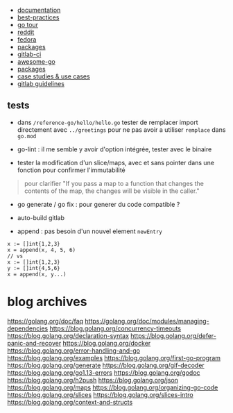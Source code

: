 - [documentation](https://golang.org/doc/)
- [best-practices](https://golang.org/doc/effective_go)
- [go tour](https://tour.golang.org/welcome/1)
- [reddit](https://www.reddit.com/r/golang/)
- [fedora](https://fedoramagazine.org/getting-started-with-go-on-fedora/)
- [packages](https://pkg.go.dev/)
- [gitlab-ci](https://blog.boatswain.io/post/build-go-project-with-gitlab-ci/)
- [awesome-go](https://github.com/avelino/awesome-go)
- [packages](https://pkg.go.dev/)
- [case studies & use cases](https://go.dev/solutions#case-studies)
- [gitlab guidelines](https://docs.gitlab.com/ee/development/go_guide/)

## tests

- dans `/reference-go/hello/hello.go` tester de remplacer import directement avec `../greetings` pour ne pas avoir a utiliser `remplace` dans `go.mod`

- go-lint : il me semble y avoir d'option intégrée, tester avec le binaire

- tester la modification d'un slice/maps, avec et sans pointer dans une fonction pour confirmer l'immutabilité
> pour clarifier "If you pass a map to a function that changes the contents of the map, the changes will be visible in the caller."

- go generate / go fix : pour generer du code compatible ?

- auto-build gitlab

- append : pas besoin d'un nouvel element `newEntry`
```
x := []int{1,2,3}
x = append(x, 4, 5, 6)
// vs
x := []int{1,2,3}
y := []int{4,5,6}
x = append(x, y...)
```

# blog archives

https://golang.org/doc/faq
https://golang.org/doc/modules/managing-dependencies
https://blog.golang.org/concurrency-timeouts
https://blog.golang.org/declaration-syntax
https://blog.golang.org/defer-panic-and-recover
https://blog.golang.org/docker
https://blog.golang.org/error-handling-and-go
https://blog.golang.org/examples
https://blog.golang.org/first-go-program
https://blog.golang.org/generate
https://blog.golang.org/gif-decoder
https://blog.golang.org/go1.13-errors
https://blog.golang.org/godoc
https://blog.golang.org/h2push
https://blog.golang.org/json
https://blog.golang.org/maps
https://blog.golang.org/organizing-go-code
https://blog.golang.org/slices
https://blog.golang.org/slices-intro
https://blog.golang.org/context-and-structs
